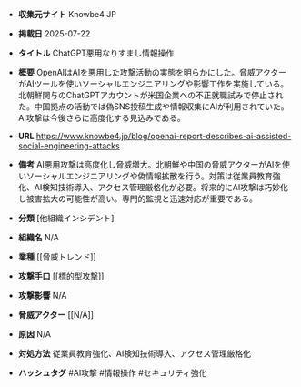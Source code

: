 - **収集元サイト**
Knowbe4 JP

- **掲載日**
2025-07-22

- **タイトル**
ChatGPT悪用なりすまし情報操作

- **概要**
OpenAIはAIを悪用した攻撃活動の実態を明らかにした。脅威アクターがAIツールを使いソーシャルエンジニアリングや影響工作を実施している。北朝鮮関与のChatGPTアカウントが米国企業への不正就職試みで停止された。中国拠点の活動では偽SNS投稿生成や情報収集にAIが利用されていた。AI攻撃は今後さらに高度化する見込みである。

- **URL**
https://www.knowbe4.jp/blog/openai-report-describes-ai-assisted-social-engineering-attacks

- **備考**
AI悪用攻撃は高度化し脅威増大。北朝鮮や中国の脅威アクターがAIを使いソーシャルエンジニアリングや偽情報拡散を行う。対策は従業員教育強化、AI検知技術導入、アクセス管理厳格化が必要。将来的にAI攻撃は巧妙化し被害拡大の可能性が高い。専門的監視と迅速対応が重要である。

- **分類**
[他組織インシデント]

- **組織名**
N/A

- **業種**
[[脅威トレンド]]

- **攻撃手口**
[[標的型攻撃]]

- **攻撃影響**
N/A

- **脅威アクター**
[[N/A]]

- **原因**
N/A

- **対処方法**
従業員教育強化、AI検知技術導入、アクセス管理厳格化

- **ハッシュタグ**
#AI攻撃 #情報操作 #セキュリティ強化
